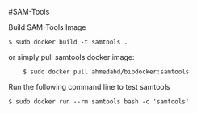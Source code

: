 #SAM-Tools

Build SAM-Tools Image

	$ sudo docker build -t samtools .

or simply pull samtools docker image:

        $ sudo docker pull ahmedabd/biodocker:samtools

Run the following command line to test samtools

	$ sudo docker run --rm samtools bash -c 'samtools'

